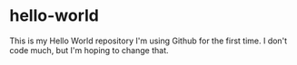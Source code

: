 # hello-world
This is my Hello World repository
I'm using Github for the first time.
I don't code much, but I'm hoping to change that.
